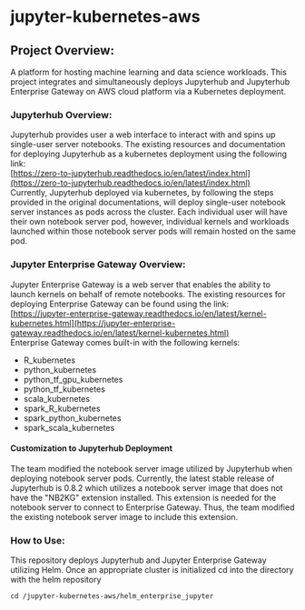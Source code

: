 # jupyter-kubernetes-aws

## Project Overview:
A platform for hosting machine learning and data science workloads. This project integrates and simultaneously deploys Jupyterhub and Jupyterhub Enterprise Gateway on AWS cloud platform via a Kubernetes deployment.  

### Jupyterhub Overview:
Jupyterhub provides user a web interface to interact with and spins up single-user server notebooks. The existing resources and documentation for deploying Jupyterhub as a kubernetes deployment using the following link: <br/>
[https://zero-to-jupyterhub.readthedocs.io/en/latest/index.html](https://zero-to-jupyterhub.readthedocs.io/en/latest/index.html)<br/>
Currently, Jupyterhub deployed via kubernetes, by following the steps provided in the original documentations, will deploy single-user notebook server instances as pods across the cluster. Each individual user will have their own notebook server pod, however, individual kernels and workloads launched within those notebook server pods will remain hosted on the same pod.

### Jupyter Enterprise Gateway Overview:
Jupyter Enterprise Gateway is a web server that enables the ability to launch kernels on behalf of remote notebooks. The existing resources for deploying Enterprise Gateway can be found using the link:<br/>
[https://jupyter-enterprise-gateway.readthedocs.io/en/latest/kernel-kubernetes.html](https://jupyter-enterprise-gateway.readthedocs.io/en/latest/kernel-kubernetes.html)<br/>
Enterprise Gateway comes built-in with the following kernels:
- R_kubernetes
- python_kubernetes
- python_tf_gpu_kubernetes
- python_tf_kubernetes
- scala_kubernetes
- spark_R_kubernetes
- spark_python_kubernetes
- spark_scala_kubernetes

#### Customization to Jupyterhub Deployment
The team modified the notebook server image utilized by Jupyterhub when deploying notebook server pods. Currently, the latest stable release of Jupyterhub is 0.8.2 which utilizes a notebook server image that does not have the "NB2KG" extension installed. This extension is needed for the notebook server to connect to Enterprise Gateway. Thus, the team modified the existing notebook server image to include this extension.

### How to Use:
This repository deploys Jupyterhub and Jupyter Enterprise Gateway utilizing Helm. Once an appropriate cluster is initialized cd into the directory with the helm repository 
```
cd /jupyter-kubernetes-aws/helm_enterprise_jupyter
```
